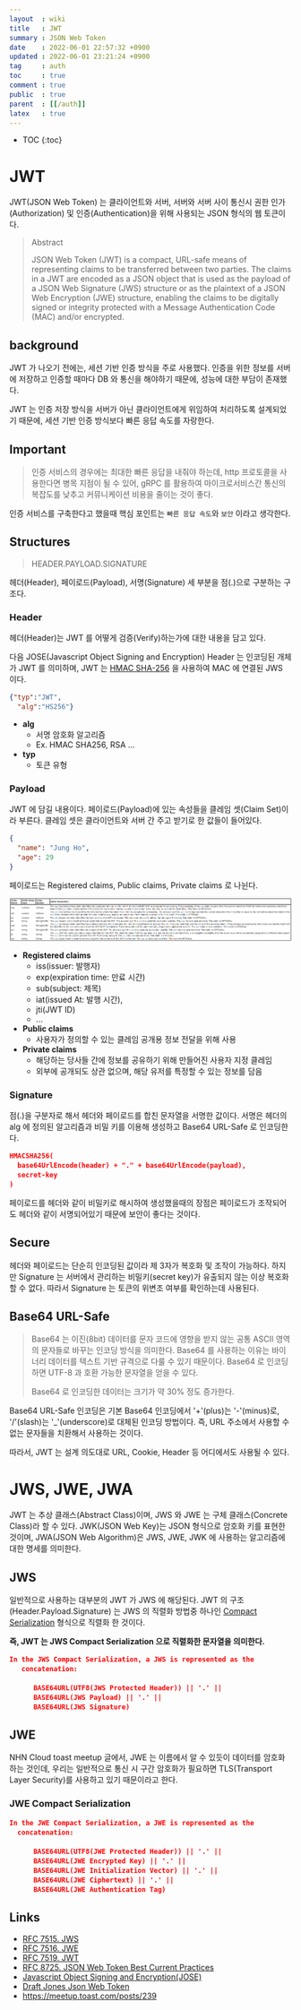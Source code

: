 ```yaml
---
layout  : wiki
title   : JWT
summary : JSON Web Token
date    : 2022-06-01 22:57:32 +0900
updated : 2022-06-01 23:21:24 +0900
tag     : auth
toc     : true
comment : true
public  : true
parent  : [[/auth]]
latex   : true
---
```

* TOC
{:toc}

# JWT

JWT(JSON Web Token) 는 클라이언트와 서버, 서버와 서버 사이 통신시 권한 인가(Authorization) 및 인증(Authentication)을 위해 사용되는 JSON 형식의 웹 토큰이다.

> Abstract
>
> JSON Web Token (JWT) is a compact, URL-safe means of representing
claims to be transferred between two parties.  The claims in a JWT
are encoded as a JSON object that is used as the payload of a JSON
Web Signature (JWS) structure or as the plaintext of a JSON Web
Encryption (JWE) structure, enabling the claims to be digitally
signed or integrity protected with a Message Authentication Code
(MAC) and/or encrypted.

## background

JWT 가 나오기 전에는, 세션 기반 인증 방식을 주로 사용했다. 인증을 위한 정보를 서버에 저장하고 인증할 때마다 DB 와 통신을 해야하기 때문에, 성능에 대한 부담이 존재했다.

JWT 는 인증 저장 방식을 서버가 아닌 클라이언트에게 위임하여 처리하도록 설계되었기 때문에, 세션 기반 인증 방식보다 빠른 응답 속도를 자랑한다.

## Important

> 인증 서비스의 경우에는 최대한 빠른 응답을 내줘야 하는데, http 프로토콜을 사용한다면 병목 지점이 될 수 있어, gRPC 를 활용하여 마이크로서비스간 통신의 복잡도를 낮추고 커뮤니케이션 비용을 줄이는 것이 좋다.

인증 서비스를 구축한다고 했을때 핵심 포인트는 `빠른 응답 속도`와 `보안` 이라고 생각한다.

## Structures

> HEADER.PAYLOAD.SIGNATURE

헤더(Header), 페이로드(Payload), 서명(Signature) 세 부분을 점(.)으로 구분하는 구조다.

### Header

헤더(Header)는 JWT 를 어떻게 검증(Verify)하는가에 대한 내용을 담고 있다.

다음 JOSE(Javascript Object Signing and Encryption) Header 는 인코딩된 개체가 JWT 를 의미하며, JWT 는 [HMAC SHA-256](https://baekjungho.github.io/wiki/auth/auth-hmac/) 을 사용하여 MAC 에 연결된 JWS 이다.

```json
{"typ":"JWT",
  "alg":"HS256"}
```

- __alg__
  - 서명 암호화 알고리즘
  - Ex. HMAC SHA256, RSA ... 
- __typ__
  - 토큰 유형

### Payload

JWT 에 담길 내용이다. 페이로드(Payload)에 있는 속성들을 클레임 셋(Claim Set)이라 부른다. 클레임 셋은 클라이언트와 서버 간 주고 받기로 한 값들이 들어있다.

```json
{
  "name": "Jung Ho",
  "age": 29
}
```

페이로드는 Registered claims, Public claims, Private claims 로 나뉜다.

![](/resource/wiki/auth-jwt/claims.png)

- __Registered claims__
  - iss(issuer: 발행자)
  - exp(expiration time: 만료 시간)
  - sub(subject: 제목)
  - iat(issued At: 발행 시간),
  - jti(JWT ID)
  - ...
- __Public claims__
  - 사용자가 정의할 수 있는 클레임 공개용 정보 전달을 위해 사용
- __Private claims__
  - 해당하는 당사들 간에 정보를 공유하기 위해 만들어진 사용자 지정 클레임
  - 외부에 공개되도 상관 없으며, 해당 유저를 특정할 수 있는 정보를 담음

### Signature

점(.)을 구분자로 해서 헤더와 페이로드를 합친 문자열을 서명한 값이다. 서명은 헤더의 alg 에 정의된 알고리즘과 비밀 키를 이용해 생성하고 Base64 URL-Safe 로 인코딩한다.

```json
HMACSHA256(
  base64UrlEncode(header) + "." + base64UrlEncode(payload),
  secret-key
)
```

페이로드를 헤더와 같이 비밀키로 해시하여 생성했을때의 장점은 페이로드가 조작되어도 헤더와 같이 서명되어있기 때문에 보안이 좋다는 것이다.

## Secure

헤더와 페이로드는 단순히 인코딩된 값이라 제 3자가 복호화 및 조작이 가능하다. 하지만 Signature 는 서버에서 관리하는 비밀키(secret key)가 유출되지 않는 이상 복호화할 수 없다. 따라서 Signature 는 토큰의 위변조 여부를 확인하는데 사용된다.

## Base64 URL-Safe

> Base64 는 이진(8bit) 데이터를 문자 코드에 영향을 받지 않는 공통 ASCII 영역의 문자들로 바꾸는 인코딩 방식을 의미한다. Base64 를 사용하는 이유는 바이너리 데이터를 텍스트 기반 규격으로 다룰 수 있기 때문이다.
> Base64 로 인코딩 하면 UTF-8 과 호환 가능한 문자열을 얻을 수 있다.
> 
> Base64 로 인코딩한 데이터는 크기가 약 30% 정도 증가한다.

Base64 URL-Safe 인코딩은 기본 Base64 인코딩에서 '+'(plus)는 '-'(minus)로, '/'(slash)는 '_'(underscore)로 대체된 인코딩 방법이다. 즉, URL 주소에서 사용할 수 없는 문자들을 치환해서 사용하는 것이다.

따라서, JWT 는 설계 의도대로 URL, Cookie, Header 등 어디에서도 사용될 수 있다.

# JWS, JWE, JWA

JWT 는 추상 클래스(Abstract Class)이며, JWS 와 JWE 는 구체 클래스(Concrete Class)라 할 수 있다. 
JWK(JSON Web Key)는 JSON 형식으로 암호화 키를 표현한 것이며, JWA(JSON Web Algorithm)은 JWS, JWE, JWK 에 사용하는 알고리즘에 대한 명세를 의미한다.

## JWS

일반적으로 사용하는 대부분의 JWT 가 JWS 에 해당된다. JWT 의 구조(Header.Payload.Signature) 는 JWS 의 직렬화 방법중 하나인 [Compact Serialization](https://datatracker.ietf.org/doc/html/rfc7515#section-3.1) 형식으로 직렬화 한 것이다.

__즉, JWT 는 JWS Compact Serialization 으로 직렬화한 문자열을 의미한다.__

```json
In the JWS Compact Serialization, a JWS is represented as the
   concatenation:

      BASE64URL(UTF8(JWS Protected Header)) || '.' ||
      BASE64URL(JWS Payload) || '.' ||
      BASE64URL(JWS Signature)
```

## JWE

NHN Cloud toast meetup 글에서, JWE 는 이름에서 알 수 있듯이 데이터를 암호화하는 것인데, 우리는 일반적으로 통신 시 구간 암호화가 필요하면 TLS(Transport Layer Security)를 사용하고 있기 때문이라고 한다.

### JWE Compact Serialization

```json
In the JWE Compact Serialization, a JWE is represented as the
  concatenation:

      BASE64URL(UTF8(JWE Protected Header)) || '.' ||
      BASE64URL(JWE Encrypted Key) || '.' ||
      BASE64URL(JWE Initialization Vector) || '.' ||
      BASE64URL(JWE Ciphertext) || '.' ||
      BASE64URL(JWE Authentication Tag)
```

## Links

- [RFC 7515. JWS](https://datatracker.ietf.org/doc/html/rfc7515)
- [RFC 7516. JWE](https://datatracker.ietf.org/doc/html/rfc7516)
- [RFC 7519. JWT](https://datatracker.ietf.org/doc/html/rfc7519)
- [RFC 8725. JSON Web Token Best Current Practices](https://datatracker.ietf.org/doc/html/rfc8725)
- [Javascript Object Signing and Encryption(JOSE)](https://jose.readthedocs.io/en/latest/)
- [Draft Jones Json Web Token](https://openid.net/specs/draft-jones-json-web-token-07.html)
- https://meetup.toast.com/posts/239